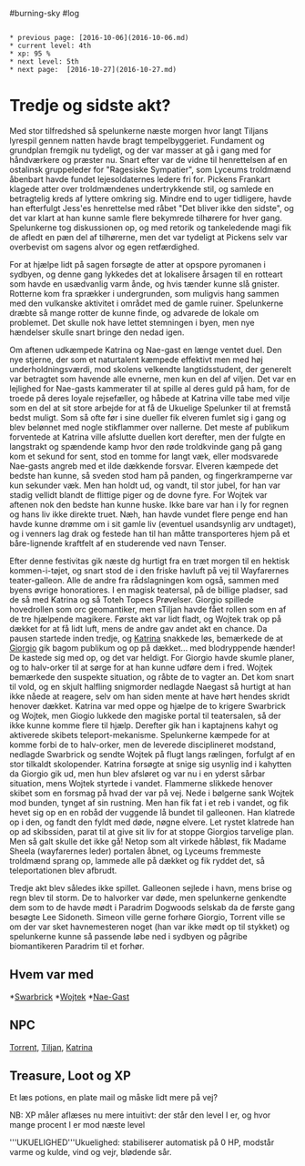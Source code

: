 #burning-sky #log

```ad-info

* previous page: [2016-10-06](2016-10-06.md)
* current level: 4th
* xp: 95 %
* next level: 5th
* next page:  [2016-10-27](2016-10-27.md) 
```

# Tredje og sidste akt?  

Med stor tilfredshed så spelunkerne næste morgen hvor langt Tiljans lyrespil gennem natten havde bragt tempelbyggeriet. Fundament og grundplan fremgik nu tydeligt, og der var masser at gå i gang med for håndværkere og præster nu. Snart efter var de vidne til henrettelsen af en ostalinsk gruppeleder for "Ragesiske Sympatier", som Lyceums troldmænd åbenbart havde fundet lejesoldaternes ledere fri for. Pickens Frankart klagede atter over troldmændenes undertrykkende stil, og samlede en betragtelig kreds af lyttere omkring sig. Mindre end to uger tidligere, havde han efterfulgt Jess'es henrettelse med råbet "Det bliver ikke den sidste", og det var klart at han kunne samle flere bekymrede tilhørere for hver gang. Spelunkerne tog diskussionen op, og med retorik og tankeledende magi fik de afledt en pæn del af tilhørerne, men det var tydeligt at Pickens selv var overbevist om sagens alvor og egen retfærdighed.

For at hjælpe lidt på sagen forsøgte de atter at opspore pyromanen i sydbyen, og denne gang lykkedes det at lokalisere årsagen til en rotteart som havde en usædvanlig varm ånde, og hvis tænder kunne slå gnister. Rotterne kom fra sprækker i undergrunden, som muligvis hang sammen med den vulkanske aktivitet i området med de gamle ruiner. Spelunkerne dræbte så mange rotter de kunne finde, og advarede de lokale om problemet. Det skulle nok have lettet stemningen i byen, men nye hændelser skulle snart bringe den nedad igen.

Om aftenen udkæmpede Katrina og Nae-gast en længe ventet duel. Den nye stjerne, der som et naturtalent kæmpede effektivt men med høj underholdningsværdi, mod skolens velkendte langtidsstudent, der generelt var betragtet som havende alle evnerne, men kun en del af viljen. Det var en lejlighed for Nae-gasts kammerater til at spille al deres guld på ham, for de troede på deres loyale rejsefæller, og håbede at Katrina ville tabe med vilje som en del at sit store arbejde for at få de Ukuelige Spelunker til at fremstå bedst muligt. Som så ofte før i sine dueller fik elveren fumlet sig i gang og blev belønnet med nogle stikflammer over nallerne. Det meste af publikum forventede at Katrina ville afslutte duellen kort derefter, men der fulgte en langstrakt og spændende kamp hvor den røde troldkvinde gang på gang kom et sekund for sent, stod en tomme for langt væk, eller modsvarede Nae-gasts angreb med et ilde dækkende forsvar. Elveren kæmpede det bedste han kunne, så sveden stod ham på panden, og fingerkramperne var kun sekunder væk. Men han holdt ud, og vandt, til stor jubel, for han var stadig vellidt blandt de flittige piger og de dovne fyre. For Wojtek var aftenen nok den bedste han kunne huske. Ikke bare var han i ly for regnen og hans liv ikke direkte truet. Næh, han havde vundet flere penge end han havde kunne drømme om i sit gamle liv (eventuel usandsynlig arv undtaget), og i venners lag drak og festede han til han måtte transporteres hjem på et båre-lignende kraftfelt af en studerende ved navn Tenser.

Efter denne festivitas gik næste dg hurtigt fra en træt morgen til en hektisk kommen-i-tøjet, og snart stod de i den friske havluft på vej til Wayfarernes teater-galleon. Alle de andre fra rådslagningen kom også, sammen med byens øvrige honoratiores. I en magisk teatersal, på de billige pladser, sad de så med Katrina og så Toteh Topecs Prøvelser. Giorgio spillede hovedrollen som orc geomantiker, men sTiljan havde fået rollen som en af de tre hjælpende magikere. Første akt var lidt fladt, og Wojtek trak op på dækket for at få lidt luft, mens de andre gav andet akt en chance. Da pausen startede inden tredje, og [Katrina](Katrina.md) snakkede løs, bemærkede de at [Giorgio](Giorgio.md) gik bagom publikum og op på dækket... med blodryppende hænder! De kastede sig med op, og det var heldigt. For Giorgio havde skumle planer, og to halv-orker til at sørge for at han kunne udføre dem i fred. Wojtek bemærkede den suspekte situation, og råbte de to vagter an. Det kom snart til vold, og en skjult halfling snigmorder nedlagde Naegast så hurtigt at han ikke nåede at reagere, selv om han siden mente at have hørt hendes skridt henover dækket. Katrina var med oppe og hjælpe de to krigere Swarbrick og Wojtek, men Giogio lukkede den magiske portal til teatersalen, så der ikke kunne komme flere til hjælp. Derefter gik han i kaptajnens kahyt og aktiverede skibets teleport-mekanisme. Spelunkerne kæmpede for at komme forbi de to halv-orker, men de leverede disciplineret modstand, nedlagde Swarbrick og sendte Wojtek på flugt langs rælingen, forfulgt af en stor tilkaldt skolopender. Katrina forsøgte at snige sig usynlig ind i kahytten da Giorgio gik ud, men hun blev afsløret og var nu i en yderst sårbar situation, mens Wojtek styrtede i vandet. Flammerne slikkede henover skibet som en forsmag på hvad der var på vej. Nede i bølgerne sank Wojtek mod bunden, tynget af sin rustning. Men han fik fat i et reb i vandet, og fik hevet sig op en en robåd der vuggende lå bundet til galleonen. Han klatrede op i den, og fandt den fyldt med døde, nøgne elvere. Let rystet klatrede han op ad skibssiden, parat til at give sit liv for at stoppe Giorgios tarvelige plan. Men så galt skulle det ikke gå! Netop som alt virkede håbløst, fik Madame Sheela (wayfarernes leder) portalen åbnet, og Lyceums fremmeste troldmænd sprang op, lammede alle på dækket og fik ryddet det, så teleportationen blev afbrudt.

Tredje akt blev således ikke spillet. Galleonen sejlede i havn, mens brise og regn blev til storm. De to halvorker var døde, men spelunkerne genkendte dem som to de havde mødt i Paradrim Dogwoods selskab da de første gang besøgte Lee Sidoneth. Simeon ville gerne forhøre Giorgio, Torrent ville se om der var sket havnemesteren noget (han var ikke mødt op til stykket) og spelunkerne kunne så passende løbe ned i sydbyen og pågribe biomantikeren Paradrim til et forhør.

## Hvem var med 

*[Swarbrick](Swarbrick%20Everwood.md)
*[Wojtek](Wojtek.md)
*[Nae-Gast](Nae-Gast%20Oldknist.md)

## NPC 

[Torrent](Torrent.md), [Tiljan](Tiljan.md), [Katrina](Katrina.md)

## Treasure, Loot og XP 

Et læs potions, en plate mail og måske lidt mere på vej?

NB: XP måler aflæses nu mere intuitivt: der står den level I er, og hvor mange procent I er mod næste level

'''UKUELIGHED'''Ukuelighed: stabiliserer automatisk på 0 HP, modstår varme og kulde, vind og vejr, blødende sår.
